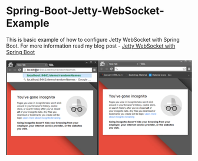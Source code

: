 # Spring-Boot-Jetty-WebSocket-Example

This is basic example of how to configure Jetty WebSocket with Spring Boot. 
For more information read my blog post - [Jetty WebSocket with Spring Boot](http://www.dineshsawant.com/jetty-websocket-with-spring-boot/)

![WebSocket Random Names Demo](https://github.com/dinsaw/Spring-Boot-Jetty-WebSocket-Example/blob/master/demo-peek.gif)
